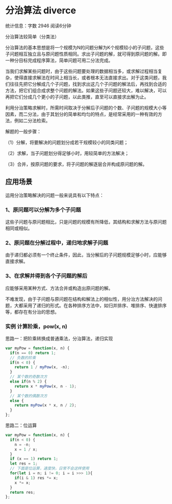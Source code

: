 # 分治算法 diverce

统计信息：字数 2946  阅读6分钟


分治算法较简单（分类法）

分治算法的基本思想是将一个规模为N的问题分解为K个规模较小的子问题，这些子问题相互独立且与原问题性质相同。求出子问题的解，就可得到原问题的解。即一种分目标完成程序算法，简单问题可用二分法完成。

当我们求解某些问题时，由于这些问题要处理的数据相当多，或求解过程相当复杂，使得直接求解法在时间上相当长，或者根本无法直接求出。对于这类问题，我们往往先把它分解成几个子问题，找到求出这几个子问题的解法后，再找到合适的方法，把它们组合成求整个问题的解法。如果这些子问题还较大，难以解决，可以再把它们分成几个更小的子问题，以此类推，直至可以直接求出解为止。

利用分治策略求解时，所需时间取决于分解后子问题的个数、子问题的规模大小等因素，而二分法，由于其划分的简单和均匀的特点，是经常采用的一种有效的方法，例如二分法检索。

解题的一般步骤：

（1）分解，将要解决的问题划分成若干规模较小的同类问题；

（2）求解，当子问题划分得足够小时，用较简单的方法解决；

（3）合并，按原问题的要求，将子问题的解逐层合并构成原问题的解。

## 应用场景

运用分治策略解决的问题一般来说具有以下特点：

### 1、原问题可以分解为多个子问题

这些子问题与原问题相比，只是问题的规模有所降低，其结构和求解方法与原问题相同或相似。

### 2、原问题在分解过程中，递归地求解子问题

由于递归都必须有一个终止条件，因此，当分解后的子问题规模足够小时，应能够直接求解。

### 3、在求解并得到各个子问题的解后

应能够采用某种方式、方法合并或构造出原问题的解。

不难发现，由于子问题与原问题在结构和解法上的相似性，用分治方法解决的问题，大都采用了递归的形式。在各种排序方法中，如归并排序、堆排序、快速排序等，都存在有分治的思想。

### 实例 计算阶乘，pow(x, n)

思路一：把阶乘转换成普通乘法，分治算法，递归实现
```js
var myPow = function(x, n) {
  if(n == 0) return 1;
  // 负数的阶乘
  if(n < 0) {
    return 1 / myPow(x, -n);
  }
  // 某个数的奇数次方
  else if(n % 2) {
    return x * myPow(x, n - 1);
  }
  // 某个数的偶数次方
  else {
    return myPow(x * x, n / 2);
  }
};
```

思路二：位运算
```js
var myPow = function(x, n) {
  if(n < 0) {
    n = -n;
    x = 1 / x;
  }
  if (x == 1) return 1;
  let res = 1;
  // 下面是位运算，速度快，日常不会这样使用
  for(let i = n; i != 0; i = i >>> 1){
    if(i & 1) res *= x;
    x *= x;
  }
  return res;
};
```
